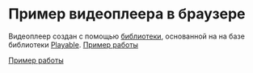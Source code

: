# Пример видеоплеера в браузере

Видеоплеер создан с помощью [библиотеки](https://github.com/devmanorg/video-player-jslib), основанной на на базе библиотеки [Playable](https://wix.github.io/playable/).
 [Пример работы](https://popkovaleks.github.io/player/)
 
 [Пример работы](https://github.com/popkovaleks/player/blob/main/screenshots/Снимок%20экрана%202022-11-11%20в%2002.19.22.png?raw=true)